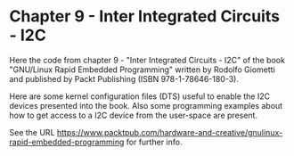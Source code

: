 Chapter 9 - Inter Integrated Circuits - I2C
===========================================

Here the code from chapter 9 - "Inter Integrated Circuits - I2C" of the book
"GNU/Linux Rapid Embedded Programming" written by Rodolfo Giometti
and published by Packt Publishing (ISBN 978-1-78646-180-3).

Here are some kernel configuration files (DTS) useful to enable the I2C devices
presented into the book. Also some programming examples about how to get access
to a I2C device from the user-space are present.

See the URL
https://www.packtpub.com/hardware-and-creative/gnulinux-rapid-embedded-programming
for further info.
